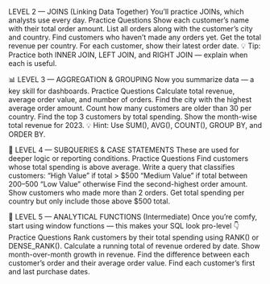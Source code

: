 LEVEL 2 — JOINS (Linking Data Together)
You’ll practice JOINs, which analysts use every day.
Practice Questions
Show each customer’s name with their total order amount.
List all orders along with the customer’s city and country.
Find customers who haven’t made any orders yet.
Get the total revenue per country.
For each customer, show their latest order date.
💡 Tip: Practice both INNER JOIN, LEFT JOIN, and RIGHT JOIN — explain when each is useful.

📊 LEVEL 3 — AGGREGATION & GROUPING
Now you summarize data — a key skill for dashboards.
Practice Questions
Calculate total revenue, average order value, and number of orders.
Find the city with the highest average order amount.
Count how many customers are older than 30 per country.
Find the top 3 customers by total spending.
Show the month-wise total revenue for 2023.
💡 Hint: Use SUM(), AVG(), COUNT(), GROUP BY, and ORDER BY.

🧩 LEVEL 4 — SUBQUERIES & CASE STATEMENTS
These are used for deeper logic or reporting conditions.
Practice Questions
Find customers whose total spending is above average.
Write a query that classifies customers:
“High Value” if total > $500
“Medium Value” if total between $200–$500
“Low Value” otherwise
Find the second-highest order amount.
Show customers who made more than 2 orders.
Get total spending per country but only include those above $500 total.

🧠 LEVEL 5 — ANALYTICAL FUNCTIONS (Intermediate)
Once you’re comfy, start using window functions — this makes your SQL look pro-level 👇
Practice Questions
Rank customers by their total spending using RANK() or DENSE_RANK().
Calculate a running total of revenue ordered by date.
Show month-over-month growth in revenue.
Find the difference between each customer’s order and their average order value.
Find each customer’s first and last purchase dates.